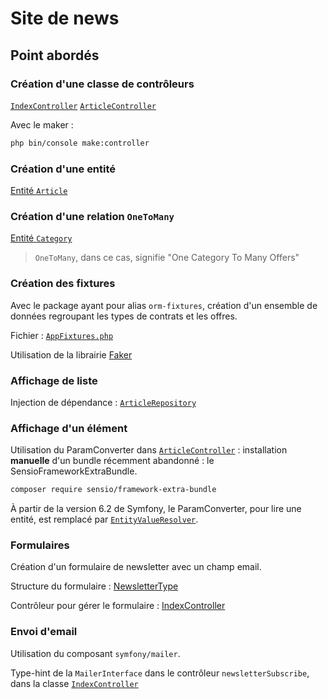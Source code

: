 # Site de news

## Point abordés

### Création d'une classe de contrôleurs

[`IndexController`](src/Controller/IndexController.php)
[`ArticleController`](src/Controller/ArticleController.php)

Avec le maker :

```bash
php bin/console make:controller
```

### Création d'une entité

[Entité `Article`](src/Entity/Article.php)

### Création d'une relation `OneToMany`

[Entité `Category`](src/Entity/Category.php)

> `OneToMany`, dans ce cas, signifie "One Category To Many Offers"

### Création des fixtures

Avec le package ayant pour alias `orm-fixtures`, création d'un ensemble de données regroupant les types de contrats et les offres.

Fichier : [`AppFixtures.php`](src/DataFixtures/AppFixtures.php)

Utilisation de la librairie [Faker](https://fakerphp.github.io/)

### Affichage de liste

Injection de dépendance : [`ArticleRepository`](src/Repository/ArticleRepository.php)

### Affichage d'un élément

Utilisation du ParamConverter dans [`ArticleController`](https://github.com/HB-R5-2023/news/blob/main/src/Controller/ArticleController.php#L12-L13) : installation **manuelle** d'un bundle récemment abandonné : le SensioFrameworkExtraBundle.

```bash
composer require sensio/framework-extra-bundle
```

À partir de la version 6.2 de Symfony, le ParamConverter, pour lire une entité, est remplacé par [`EntityValueResolver`](https://symfony.com/doc/current/doctrine.html#automatically-fetching-objects-entityvalueresolver).

### Formulaires

Création d'un formulaire de newsletter avec un champ email.

Structure du formulaire : [NewsletterType](src/Form/NewsletterType.php)

Contrôleur pour gérer le formulaire : [IndexController](src/Controller/IndexController.php)

### Envoi d'email

Utilisation du composant `symfony/mailer`.

Type-hint de la `MailerInterface` dans le contrôleur `newsletterSubscribe`, dans la classe [`IndexController`](src/Controller/IndexController.php)
